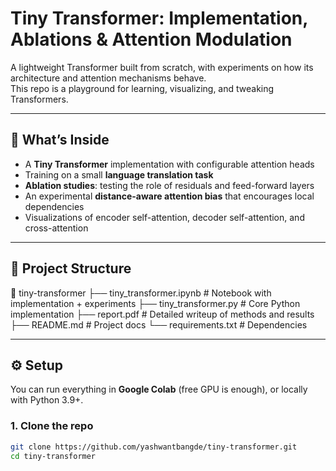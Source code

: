 # Tiny Transformer: Implementation, Ablations & Attention Modulation

A lightweight Transformer built from scratch, with experiments on how its architecture and attention mechanisms behave.  
This repo is a playground for learning, visualizing, and tweaking Transformers.

---
## 🚀 What’s Inside
- A **Tiny Transformer** implementation with configurable attention heads
- Training on a small **language translation task**
- **Ablation studies**: testing the role of residuals and feed-forward layers
- An experimental **distance-aware attention bias** that encourages local dependencies
- Visualizations of encoder self-attention, decoder self-attention, and cross-attention

---

## 📂 Project Structure
📂 tiny-transformer
├── tiny_transformer.ipynb # Notebook with implementation + experiments
├── tiny_transformer.py # Core Python implementation
├── report.pdf # Detailed writeup of methods and results
├── README.md # Project docs
└── requirements.txt # Dependencies

---

## ⚙️ Setup
You can run everything in **Google Colab** (free GPU is enough), or locally with Python 3.9+.

### 1. Clone the repo
```bash
git clone https://github.com/yashwantbangde/tiny-transformer.git
cd tiny-transformer
